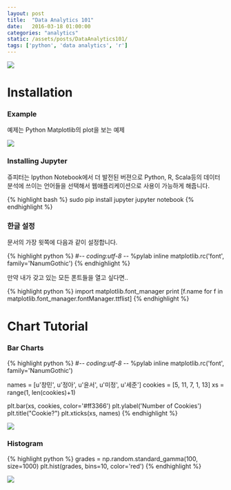 ```yaml
---
layout: post
title:  "Data Analytics 101"
date:   2016-03-18 01:00:00
categories: "analytics"
static: /assets/posts/DataAnalytics101/
tags: ['python', 'data analytics', 'r']
---
```



<img src="{{ page.static }}analytics.jpg" class="img-responsive img-rounded">

# Installation

### Example

예제는 Python Matplotlib의 plot을 보는 예제

<img src="{{ page.static }}pylab.png" class="img-responsive img-rounded">

### Installing Jupyter

쥬피터는 Ipython Notebook에서 더 발전된 버젼으로 Python, R, Scala등의 데이터 분석에 쓰이는 언어들을 선택해서 웹애플리케이션으로
사용이 가능하게 해줍니다.

{% highlight bash %}
sudo pip install jupyter
jupyter notebook
{% endhighlight %}

### 한글 설정

문서의 가장 윗쪽에 다음과 같이 설정합니다.

{% highlight python %}
#-*- coding:utf-8 -*-
%pylab inline
matplotlib.rc('font', family='NanumGothic')
{% endhighlight %}

만약 내가 갖고 있는 모든 폰트들을 열고 싶다면..

{% highlight python %}
import matplotlib.font_manager
print [f.name for f in matplotlib.font_manager.fontManager.ttflist]
{% endhighlight %}



# Chart Tutorial

### Bar Charts

{% highlight python %}
#-*- coding:utf-8 -*-
%pylab inline
matplotlib.rc('font', family='NanumGothic')

names = [u'창민', u'정아', u'윤서', u'미정', u'세준']
cookies = [5, 11, 7, 1, 13]
xs = range(1, len(cookies)+1)

plt.bar(xs, cookies, color='#ff3366')
plt.ylabel('Number of Cookies')
plt.title("Cookie?")
plt.xticks(xs, names)
{% endhighlight %}

<img src="{{ page.static }}barchart.png" class="img-responsive img-rounded">

### Histogram

{% highlight python %}
grades = np.random.standard_gamma(100, size=1000)
plt.hist(grades, bins=10, color='red')
{% endhighlight %}

<img src="{{ page.static }}histogram.png" class="img-responsive img-rounded">